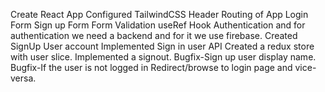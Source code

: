 Create React App
Configured TailwindCSS
Header
Routing of App
Login Form
Sign up Form
Form Validation
useRef Hook
Authentication and for authentication we need a backend and for it we use firebase.
Created SignUp User account
Implemented  Sign in user API
Created a redux store with user slice.
Implemented a signout.
Bugfix-Sign up user display name.
Bugfix-If the user is not logged in Redirect/browse to login page and vice-versa.
